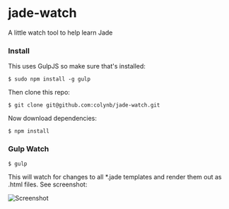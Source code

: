 jade-watch
==========

A little watch tool to help learn Jade

### Install

This uses GulpJS so make sure that's installed:

```$ sudo npm install -g gulp```

Then clone this repo:

```$ git clone git@github.com:colynb/jade-watch.git```

Now download dependencies:

```$ npm install```

### Gulp Watch

```$ gulp  ```


This will watch for changes to all *.jade templates and render them out as .html files. See screenshot:

![Screenshot](https://raw.githubusercontent.com/colynb/jade-watch/master/screenshot.png "Screenshot")
